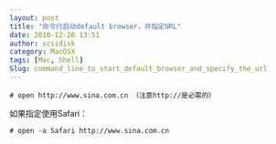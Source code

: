 ```yaml
---
layout: post
title: "命令行启动default browser，并指定URL"
date: 2010-12-28 13:51
author: scsidisk
category: MacOSX
tags: [Mac, Shell]
Slug: command_line_to_start_default_browser_and_specify_the_url
---
```


```
# open http://www.sina.com.cn （注意http://是必需的）
```

如果指定使用Safari：

```
# open -a Safari http://www.sina.com.cn
```

